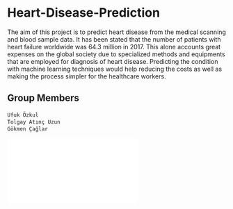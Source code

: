 # Heart-Disease-Prediction
The aim of this project is to predict heart disease from the medical scanning and blood sample data. It has been stated that the number of patients with heart failure worldwide was 64.3 million in 2017. This alone accounts great expenses on the global society due to specialized methods and equipments that are employed for diagnosis of heart disease. Predicting the condition with machine learning techniques would help reducing the costs as well as making the process simpler for the healthcare workers.
## Group Members
```
Ufuk Özkul 
Tolgay Atınç Uzun
Gökmen Çağlar
```

![pdf](./HeartDiseasePrediciton.pdf)
